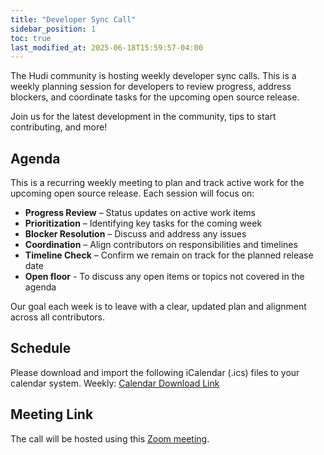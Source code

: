 ```yaml
---
title: "Developer Sync Call"
sidebar_position: 1
toc: true
last_modified_at: 2025-06-18T15:59:57-04:00
---
```


The Hudi community is hosting weekly developer sync calls. This is a weekly planning session for developers to review 
progress, address blockers, and coordinate tasks for the upcoming open source release.

Join us for the latest development in the community, tips to start contributing, and more!

## Agenda

This is a recurring weekly meeting to plan and track active work for the upcoming open source release. Each session will focus on:

* **Progress Review** – Status updates on active work items
* **Prioritization** – Identifying key tasks for the coming week
* **Blocker Resolution** – Discuss and address any issues
* **Coordination** – Align contributors on responsibilities and timelines
* **Timeline Check** – Confirm we remain on track for the planned release date
* **Open floor** - To discuss any open items or topics not covered in the agenda

Our goal each week is to leave with a clear, updated plan and alignment across all contributors.


## Schedule

Please download and import the following iCalendar (.ics) files to your calendar system.
Weekly: [Calendar Download Link](https://us06web.zoom.us/meeting/tZEsdu-trz0jEtLpNRDOpBNcRuXU1GAv6RNQ/ics?icsToken=DFSeQY_1LwfSauXB_AAALAAAAEz57OWWfIoXBpDbvws29qrkB6lCF6c6I-9ebhos6NWRhKCG7nxQExxiMlG35DpRM_opD0jZVu--9cYk8DAwMDAwMQ&meetingMasterEventId=QzzK9nW0T5OC_RX9I6emzw)

## Meeting Link

The call will be hosted using this [Zoom meeting](https://us06web.zoom.us/j/85116516986?pwd=bus4MYLixU7mG7WnDaoNOZKVfNddHb.1).
